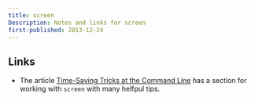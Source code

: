```yaml
---
title: screen
Description: Notes and links for screen
first-published: 2013-12-24
---
```


## Links ##

*   The article [Time-Saving Tricks at the Command Line][1] has a section for 
    working with `screen` with many helfpul tips.

  [1]: http://www.linuxjournal.com/content/time-saving-tricks-command-line
    "Time-Saving Tricks at the Command Line"
